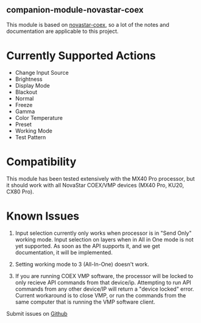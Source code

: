 ## companion-module-novastar-coex

This module is based on [novastar-coex](https://github.com/atomicinfotech/novastar-coex), so a lot of the notes and documentation are applicable to this project.

# Currently Supported Actions

- Change Input Source
- Brightness
- Display Mode
- Blackout
- Normal
- Freeze
- Gamma
- Color Temperature
- Preset
- Working Mode
- Test Pattern


# Compatibility

This module has been tested extensively with the MX40 Pro processor, but it should work with all NovaStar COEX/VMP devices (MX40 Pro, KU20, CX80 Pro).

# Known Issues

1. Input selection currently only works when processor is in "Send Only" working mode.  Input selection on layers when in All in One mode is not yet supported.  As soon as the API supports it, and we get documentation, it will be implemented.

2. Setting working mode to 3 (All-In-One) doesn't work.

3. If you are running COEX VMP software, the processor will be locked to only recieve API commands from that device/ip.  Attempting to run API commands from any other device/IP will return a "device locked" error.  Current workaround is to close VMP, or run the commands from the same computer that is running the VMP software client.



Submit issues on [Github](https://github.com/bitfocus/companion-module-novastar-coex/issues)
